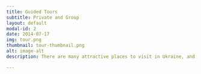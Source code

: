 ```yaml
---
title: Guided Tours
subtitle: Private and Group
layout: default
modal-id: 2
date: 2014-07-17
img: tour.png
thumbnail: tour-thumbnail.png
alt: image-alt
description: There are many attractive places to visit in Ukraine, and everyone will find something to their taste.<br>Here are some examples of popular tours.<br><h4><a href="https://lviv-tourist.info/en/pidzemellya-lvova/">Mystery of Lviv undergrounds, Lviv</a></h4>Group tour from 14 USD per hour<h4><a href="https://en.wikipedia.org/wiki/Mezhyhirya_Residence">Residence of an exiled president Viktor Yanukovych, Kyiv</a></h4>Individual tours from 17 USD <h4><a href="https://chernobyladventure.com/en/tour-one_day_chernobyl">One Day Tour to Chernobyl and Pripyat, Kyiv</a></h4>from 49 USD for citizens of Ukraine<br>from 99 USD for citizens of other countries<h5> and much more... </h5>

---
```

